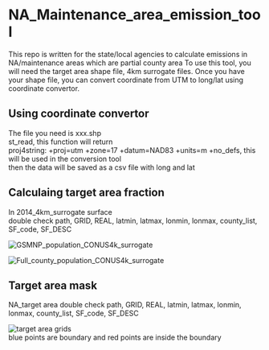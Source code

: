 # NA_Maintenance_area_emission_tool
This repo is written for the state/local agencies to calculate emissions in NA/maintenance areas which are partial county area
To use this tool, you will need the target area shape file, 4km surrogate files.
Once you have your shape file, you can convert coordinate from UTM to long/lat using coordinate convertor.

## Using coordinate convertor
The file you need is xxx.shp  
st_read, this function will return  
proj4string:    +proj=utm +zone=17 +datum=NAD83 +units=m +no_defs, this will be used in the conversion tool  
then the data will be saved as a csv file with long and lat  

## Calculaing target area fraction
In 2014_4km_surrogate surface  
double check path, GRID, REAL, latmin, latmax, lonmin, lonmax, county_list, SF_code, SF_DESC  

![GSMNP_population_CONUS4k_surrogate](https://github.com/JiaoyanHuang/NCDAQ-related-projects/tree/master/NA_Maintenance_area_emission_tool-master/plots/NP_Population_CONUS4k_GRIDCRO2D.png)

![Full_county_population_CONUS4k_surrogate](https://github.com/JiaoyanHuang/NCDAQ-related-projects/tree/master/NA_Maintenance_area_emission_tool-master/plots/Population_CONUS4k_GRIDCRO2D.png)


## Target area mask
NA_target area
double check path, GRID, REAL, latmin, latmax, lonmin, lonmax, county_list, SF_code, SF_DESC  

![target area grids](https://github.com/JiaoyanHuang/NCDAQ-related-projects/tree/master/NA_Maintenance_area_emission_tool-master/plots/GSMNP_cell.png)  
blue points are boundary and red points are inside the boundary
